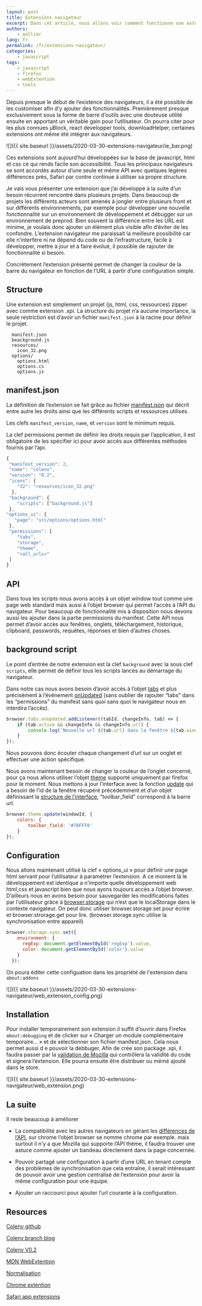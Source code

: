 ```yaml
---
layout: post
title: Extensions navigateur
excerpt: Dans cet article, nous allons voir comment fonctionne une extension navigateur
authors:
    - aallier
lang: fr
permalink: /fr/extensions-navigateur/
categories:
    - javascript
tags:
    - javascript
    - firefox
    - webExtention
    - tools
---
```


Depuis presque le début de l’existence des navigateurs, il a été possible de les customiser afin d’y ajouter des fonctionnalités. Premièrement presque exclusivement sous la forme de barre d’outils avec une douteuse utilité ensuite en apportant un véritable gain pour l’utilisateur. On pourra citer pour les plus connues µBlock, react developper tools, downloadHelper, certaines extensions ont même été intégrer aux navigateurs.

![]({{ site.baseurl }}/assets/2020-03-30-extensions-navigateur/ie_bar.png)

Ces extensions sont aujourd’hui développées sur la base de javascript, html et css ce qui rends facile son accessibilité.
Tous les principaux navigateurs se sont accordés autour d’une seule et même API  avec quelques légères différences près, Safari par contre continue à utiliser sa propre structure.

Je vais vous présenter une extension que j’ai développé à la suite d’un besoin récurrent rencontré dans plusieurs projets.
Dans beaucoup de projets les différents acteurs sont amenés à jongler entre plusieurs front et sur différents environnements, par exemple pour développer une nouvelle fonctionnalité sur un environnement de développement et débugger sur un environnement de preprod.
Bien souvent la différence entre les URL est minime, je voulais donc ajouter un élément plus visible afin d’éviter de les confondre. L’extension navigateur me paraissait la meilleure possibilité car elle n’interfère ni ne dépend du code ou de l’infrastructure, facile à développer, mettre à jour et à faire évolué, il possible de rajouter de fonctionnalité si besoin.

Concrètement l’extension présenté permet de changer la couleur de la barre du navigateur en fonction de l’URL à partir d’une configuration simple.

## Structure

Une extension est simplement un projet (js, html, css, ressources) zipper avec comme extension .xpi. La structure du projet n’a aucune importance, la seule restriction est d’avoir un fichier `manifest.json` à la racine pour définir le projet.

```
  manifest.json
  beackground.js
  resources/
    icon_32.png
  options/
    options.html
    options.cs
    options.js
```

## manifest.json
La définition de l’extension se fait grâce au fichier [manifest.json](https://developer.mozilla.org/fr/docs/Mozilla/Add-ons/WebExtensions/manifest.json) qui décrit entre autre les droits ainsi que les différents scripts et ressources utilisés.

Les clefs `manifest_version`, `name`, et `version` sont le minimum requis.

La clef permissions permet de définir les droits requis par l’application, il est obligatoire de les spécifier ici pour avoir accès aux différentes méthodes fournis par l’api.
```javascript
{
 "manifest_version": 2,
 "name": "colenv",
 "version": "0.2",
 "icons": {
    "32": "resources/icon_32.png"
  },
 "background": {
    "scripts": ["background.js"]
 },
"options_ui": {
   "page": "src/options/options.html"
 },
 "permissions": [
    "tabs",
    "storage",
    "theme",
    "<all_urls>"
 ]
}
```
## API
Dans tous les scripts nous avons accès à un objet window tout comme une page web standard mais aussi à l’objet browser qui permet l’accès à l’API du navigateur.
Pour beaucoup de fonctionnalité mis à disposition nous devons aussi les ajouter dans la partie permissions du manifest.
Cette API nous permet d’avoir accès aux fenêtres, onglets, téléchargement, historique, clipboard, passwords, requêtes, réponses et bien d’autres choses.

## background script
Le point d’entrée de notre extension est la clef `background` avec la sous clef `scripts`, elle permet de définir tous les scripts lancés au démarrage du navigateur.

Dans notre cas nous avons besoin d’avoir accès à l’objet [tabs](https://developer.mozilla.org/fr/docs/Mozilla/Add-ons/WebExtensions/API/tabs) et plus précisément à l’événement [onUpdated](https://developer.mozilla.org/fr/docs/Mozilla/Add-ons/WebExtensions/API/theme/onUpdated) (sans oublier de rajouter “tabs” dans les “permissions” du manifest  sans quoi sans quoi le navigateur nous en interdira l’accès).
```javascript
browser.tabs.onUpdated.addListener((tabId, changeInfo, tab) => {
	if (tab.active && changeInfo && changeInfo.url) {
		console.log(`Nouvelle url ${tab.url} dans la fenêtre ${tab.windowId}`)
	}
});
```
Nous pouvons donc écouter chaque changement d’url sur un onglet et effectuer une action spécifique.

Nous avons maintenant besoin de changer la couleur de l’onglet concerné, pour ça nous allons utiliser l’objet [theme](https://developer.mozilla.org/fr/docs/Mozilla/Add-ons/WebExtensions/API/theme) supporté uniquement par firefox pour le moment.
Nous mettons à jour l’interface avec la fonction [update](https://developer.mozilla.org/fr/docs/Mozilla/Add-ons/WebExtensions/API/theme/update) qui a besoin de l’id de la fenêtre récupéré précédemment et d’un objet définissant la [structure de l’interface](https://developer.mozilla.org/fr/docs/Mozilla/Add-ons/WebExtensions/manifest.json/theme), “toolbar_field” correspond à la barre url.
```javascript
browser.theme.update(windowId, {
	colors: {
   		toolbar_field: '#70FFF8'
	}
});
```

## Configuration
Nous allons maintenant utilisé la clef « options_ui » pour définir une page html servant pour l’utilisateur à paramétrer l’extension.
A ce moment là le développement est identique a n’importe quelle développement web html,css et javascript bien que nous ayons toujours accès a l’objet browser.
D’ailleurs nous en avons besoin pour sauvegarder les modifications faites par l’utilisateur grâce à [browser.storage](https://developer.mozilla.org/fr/docs/Mozilla/Add-ons/WebExtensions/API/storage) qui n’est que le localStorage dans le contexte navigateur.
On peut donc utiliser browser.storage.set pour écrire et browser.strorage.get pour lire. (browser.storage.sync utilise la synchronisation entre appareil)

```javascript
browser.storage.sync.set({
    environment: {
      regExp: document.getElementById('regExp').value,
      color: document.getElementById('color').value
    }
  });
```
On poura éditer cette configuation dans les propriété de l'extension dans `about:addons`

![]({{ site.baseurl }}/assets/2020-03-30-extensions-navigateur/web_extension_config.png)

## Installation
Pour installer temporairement son extension il suffit d’ouvrir dans Firefox `about:debugging` et de clicker sur « Charger un module complémentaire temporaire… » et de sélectionner son fichier manifest.json. Cela nous permet aussi d e pouvoir la debbuger.
Afin de crée son package .xpi, il faudra passer par la [validation de Mozilla](https://extensionworkshop.com/documentation/publish/submitting-an-add-on/) qui contrôlera la validité du code et signera l’extension. Elle pourra ensuite être distribuer ou mémé ajouté dans le store.

![]({{ site.baseurl }}/assets/2020-03-30-extensions-navigateur/web_extension.png)

## La suite
Il reste beaucoup à améliorer

- La compatibilité avec les autres navigateurs en gérant les [différences de l’API](https://developer.mozilla.org/fr/docs/Mozilla/Add-ons/WebExtensions/construction_extension_cross_browser), sur chrome l’objet browser se nomme chrome par exemple.
mais surtout il n’y a que Mozilla qui supporte l’API thème, il faudra trouver une astuce comme ajouter un bandeau directement dans la page concernée.

- Pouvoir partagé une configuration à partir d’une URL en tenant compte des problèmes de synchronisation que cela entraîne, il serait intéressant de pouvoir avoir une gestion centralisé de l’extension pour avoir la même configuration pour une équipe.

- Ajouter un raccourci pour ajouter l’url courante à la configuration.

##  Resources
[Colenv github](https://developer.mozilla.org/fr/docs/Mozilla/Add-ons/WebExtensions)

[Colenv branch blog](https://github.com/Ghau/colenv/tree/blog)

[Colenv V0.2](https://github.com/Ghau/colenv/releases/download/V0.2/colenv-0.2-fx-signed.xpi)

[MDN WebExtention](https://developer.mozilla.org/fr/docs/Mozilla/Add-ons/WebExtensions)

[Normalisation](https://browserext.github.io/browserext)

[Chrome extention](https://developer.chrome.com/extensions)

[Safari app extensions](https://developer.apple.com/documentation/safariservices/safari_app_extensions)

